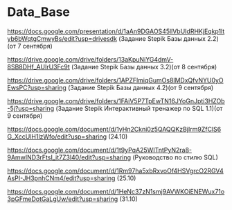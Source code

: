 # Data_Base
https://docs.google.com/presentation/d/1aAn9DGAOS45llVbUIdRHKjEqkp1ltyb6bWqtgCmwyBs/edit?usp=drivesdk (Задание Stepik Базы данных 2.2)(от 7 сентября)

https://drive.google.com/drive/folders/13aKpuNiYG4dmV-8SB8DHf_AUIrU3Fc9t (Задание Stepik Базы данных 3.2)(от 8 сентября)

https://drive.google.com/drive/folders/1APZFlmiqGumOs8lMDxQfvNYU0yOEwsPC?usp=sharing (Задание Stepik Базы данных 4.2)(от 9 сентября)

https://drive.google.com/drive/folders/1FAiV5P7TpEwTN16JYoGnJpti3HZOb-5j?usp=sharing (Задание Stepik Интерактивный тренажер по SQL 1.1)(от 9 сентября)

https://docs.google.com/document/d/1yHn2Ckni0z5QAQQKzBjIrm9ZfClS6G_XccUlH1lzWfo/edit?usp=sharing (24.10)

https://docs.google.com/document/d/1t9yPqA25WITntPyN2ra8-9AmwIND3rFtsI_it7Z3l40/edit?usp=sharing (Руководство по стилю SQL)

https://docs.google.com/document/d/1Rm97ha5xbRxvoOf4HSVgrcO2RGV4AsPI-JH3pnhCNm4/edit?usp=sharing (25.10)

https://docs.google.com/document/d/1HeNc37zN1smj9AVWKOiENEWux71o3pGFmeDotGaLgUw/edit?usp=sharing (31.10)

